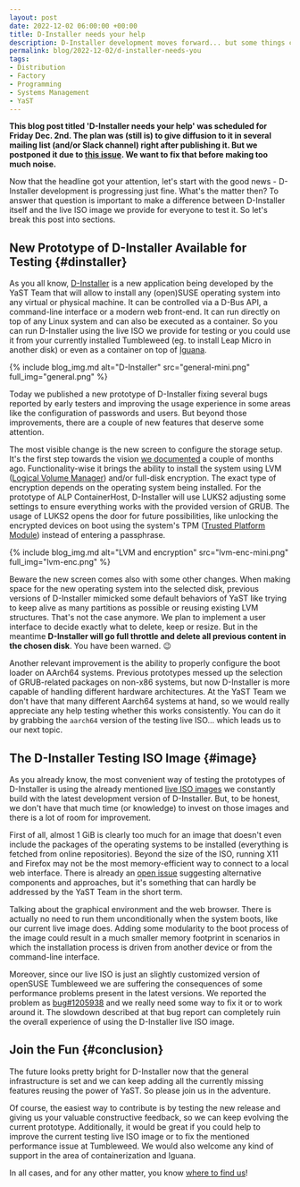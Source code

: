 ```yaml
---
layout: post
date: 2022-12-02 06:00:00 +00:00
title: D-Installer needs your help
description: D-Installer development moves forward... but some things could be better
permalink: blog/2022-12-02/d-installer-needs-you
tags:
- Distribution
- Factory
- Programming
- Systems Management
- YaST
---
```


**This blog post titled 'D-Installer needs your help' was scheduled for Friday Dec. 2nd. The plan
was (still is) to give diffusion to it in several mailing list (and/or Slack channel) right after
publishing it. But we postponed it due to [this
issue](https://github.com/yast/d-installer/issues/350). We want to fix that before making too much
noise.**

Now that the headline got your attention, let's start with the good news - D-Installer development
is progressing just fine. What's the matter then? To answer that question is important to make a
difference between D-Installer itself and the live ISO image we provide for everyone to test it.
So let's break this post into sections.

## New Prototype of D-Installer Available for Testing {#dinstaller}

As you all know, [D-Installer](https://github.com/yast/d-installer) is a new application being
developed by the YaST Team that will allow to install any (open)SUSE operating system into any
virtual or physical machine. It can be controlled via a D-Bus API, a command-line interface or a
modern web front-end. It can run directly on top of any Linux system and can also be executed as a
container. So you can run D-Installer using the live ISO we provide for testing or you could use it
from your currently installed Tumbleweed (eg. to install Leap Micro in another disk) or even as a
container on top of [Iguana](https://github.com/aaannz/iguana).

{% include blog_img.md alt="D-Installer" src="general-mini.png" full_img="general.png" %}

Today we published a new prototype of D-Installer fixing several bugs reported by early testers
and improving the usage experience in some areas like the configuration of passwords and users.
But beyond those improvements, there are a couple of new features that deserve some attention.

The most visible change is the new screen to configure the storage setup. It's the first step
towards the vision [we
documented](https://github.com/yast/d-installer/blob/master/doc/storage_ui.md) a couple of months
ago. Functionality-wise it brings the ability to install the system using LVM ([Logical Volume
Manager](https://en.wikipedia.org/wiki/Logical_Volume_Manager_(Linux))) and/or full-disk
encryption. The exact type of encryption depends on the operating system being installed. For the
prototype of ALP ContainerHost, D-Installer will use LUKS2 adjusting some settings to ensure
everything works with the provided version of GRUB. The usage of LUKS2 opens the door for future
possibilities, like unlocking the encrypted devices on boot using the system's TPM ([Trusted Platform
Module](https://en.wikipedia.org/wiki/Trusted_Platform_Module)) instead of entering a passphrase.

{% include blog_img.md alt="LVM and encryption" src="lvm-enc-mini.png" full_img="lvm-enc.png" %}

Beware the new screen comes also with some other changes. When making space for the new operating
system into the selected disk, previous versions of D-Installer mimicked some default behaviors of
YaST like trying to keep alive as many partitions as possible or reusing existing LVM
structures. That's not the case anymore. We plan to implement a user interface to decide exactly
what to delete, keep or resize. But in the meantime **D-Installer will go full throttle and delete
all previous content in the chosen disk**. You have been warned. :wink:

Another relevant improvement is the ability to properly configure the boot loader on AArch64
systems. Previous prototypes messed up the selection of GRUB-related packages on non-x86 systems,
but now D-Installer is more capable of handling different hardware architectures. At the YaST Team
we don't have that many different Aarch64 systems at hand, so we would really appreciate any help
testing whether this works consistently. You can do it by grabbing the `aarch64` version of the
testing live ISO... which leads us to our next topic.

## The D-Installer Testing ISO Image {#image}

As you already know, the most convenient way of testing the prototypes of D-Installer is using the
already mentioned [live ISO images](https://github.com/yast/d-installer#live-iso-image) we
constantly build with the latest development version of D-Installer. But, to be honest, we don't
have that much time (or knowledge) to invest on those images and there is a lot of room for
improvement.

First of all, almost 1 GiB is clearly too much for an image that doesn't even include the
packages of the operating systems to be installed (everything is fetched from online repositories).
Beyond the size of the ISO, running X11 and Firefox may not be the most memory-efficient way to
connect to a local web interface. There is already an [open
issue](https://github.com/yast/d-installer/issues/341) suggesting alternative components and
approaches, but it's something that can hardly be addressed by the YaST Team in the short term.

Talking about the graphical environment and the web browser. There is actually no need to run them
unconditionally when the system boots, like our current live image does. Adding some modularity to
the boot process of the image could result in a much smaller memory footprint in scenarios in which
the installation process is driven from another device or from the command-line interface.

Moreover, since our live ISO is just an slightly customized version of openSUSE Tumbleweed we are
suffering the consequences of some performance problems present in the latest versions. We reported
the problem as [bug#1205938](https://bugzilla.suse.com/show_bug.cgi?id=1205938) and we really need
some way to fix it or to work around it. The slowdown described at that bug report can completely
ruin the overall experience of using the D-Installer live ISO image.

## Join the Fun {#conclusion}

The future looks pretty bright for D-Installer now that the general infrastructure is set and we can
keep adding all the currently missing features reusing the power of YaST. So please join us in the
adventure.

Of course, the easiest way to contribute is by testing the new release and giving us your valuable
constructive feedback, so we can keep evolving the current prototype. Additionally, it would be great
if you could help to improve the current testing live ISO image or to fix the mentioned performance
issue at Tumbleweed. We would also welcome any kind of support in the area of containerization and
Iguana.

In all cases, and for any other matter, you know [where to find
us](https://github.com/yast/d-installer/blob/master/CONTRIBUTING.md)!
